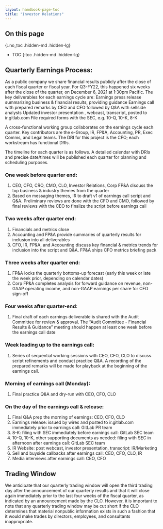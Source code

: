 ```yaml
--- 
layout: handbook-page-toc
title: "Investor Relations"
---
```


## On this page
{:.no_toc .hidden-md .hidden-lg}

- TOC
{:toc .hidden-md .hidden-lg}

## Quarterly Earnings Process:

As a public company we share financial results publicly after the close of each fiscal quarter or fiscal year. For Q3-FY22, this happened six weeks after the close of the quarter, on December 6, 2021 at 1:30pm Pacific. The key deliverables for each earnings cycle are:
Earnings press release summarizing business & financial results, providing guidance
Earnings call with prepared remarks by CEO and CFO followed by Q&A with sellside analysts
Updated investor presentation , webcast, transcript, posted to ir.gitlab.com
File required forms with the SEC, e.g. 10-Q, 10-K, 8-K

A cross-functional working group collaborates on the earnings cycle each quarter. Key contributors are the e-Group, IR, FP&A, Accounting, PR, Exec Comms, and Legal teams. The DRI for this project is the CFO; each workstream has functional DRIs.

The timeline for each quarter is as follows. A detailed calendar with DRIs and precise date/times will be published each quarter for planning and scheduling purposes.
### One week before quarter end: 
1. CEO, CFO, CRO, CMO, CLO, Investor Relations, Corp FP&A discuss the top business & industry themes from the quarter
2. Based on messaging themes, IR to draft v1 of earnings call script and Q&A. Preliminary reviews are done with the CFO and CMO, followed by final reviews with the CEO to finalize the script before earnings call
### Two weeks after quarter end: 
1. Financials and metrics close
2. Accounting and FP&A provide summaries of quarterly results for inclusion into all deliverables
3. CFO, IR, FP&A, and Accounting discuss key financial & metrics trends for inclusion into the script and Q&A. FP&A ships CFO metrics briefing pack
### Three weeks after quarter end: 
1. FP&A locks the quarterly bottoms-up forecast (early this week or late the week prior, depending on calendar dates)
2. Corp FP&A completes analysis for forward guidance on revenue, non-GAAP operating income, and non-GAAP earnings per share for CFO sign-off
### Four weeks after quarter-end: 
1. Final draft of each earnings deliverable is shared with the Audit Committee for review & approval. The “Audit Committee - Financial Results & Guidance” meeting should happen at least one week before the earnings call date
### Week leading up to the earnings call: 
1. Series of sequential working sessions with CEO, CFO, CLO to discuss script refinements and conduct practice Q&A. A recording of the prepared remarks will be made for playback at the beginning of the earnings call.
### Morning of earnings call (Monday): 
1. Final practice Q&A and dry-run with CEO, CFO, CLO

### On the day of the earnings call & release:
1. Final Q&A prep the morning of earnings: CEO, CFO, CLO
2. Earnings release: issued by wires and posted to ir.gitlab.com immediately prior to earnings call: GitLab PR team
3. 8-K: filing with SEC immediately before earnings call: GitLab SEC team
4. 10-Q, 10-K, other supporting documents as needed: filing with SEC in afternoon after earnings call: GitLab SEC team
5. IR Website: post webcast, investor presentation, transcript: IR/Marketing
6. Sell and buyside callbacks after earnings call: CEO, CFO, CLO, IR
7. Media interviews after earnings call: CEO, CFO


## Trading Window

We anticipate that our quarterly trading window will open the third trading day after the announcement of our quarterly results and that it will close again immediately prior to the last four weeks of the fiscal quarter, as indicated by an announcement made by the CLO. However, it is important to note that any quarterly trading window may be cut short if the CLO determines that material nonpublic information exists in such a fashion that it would make trades by directors, employees, and consultants inappropriate.

